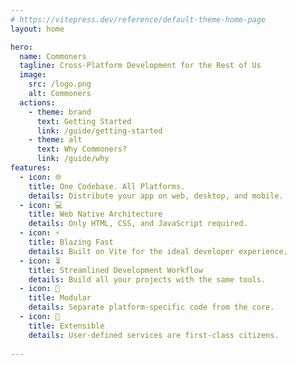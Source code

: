 ```yaml
---
# https://vitepress.dev/reference/default-theme-home-page
layout: home

hero:
  name: Commoners
  tagline: Cross-Platform Development for the Rest of Us
  image:
    src: /logo.png
    alt: Commoners
  actions:
    - theme: brand
      text: Getting Started
      link: /guide/getting-started
    - theme: alt
      text: Why Commoners?
      link: /guide/why
features:
  - icon: 🌐
    title: One Codebase. All Platforms.
    details: Distribute your app on web, desktop, and mobile.
  - icon: 💻
    title: Web Native Architecture
    details: Only HTML, CSS, and JavaScript required.
  - icon: ⚡️
    title: Blazing Fast
    details: Built on Vite for the ideal developer experience.
  - icon: ⏳
    title: Streamlined Development Workflow
    details: Build all your projects with the same tools.
  - icon: 🔩
    title: Modular
    details: Separate platform-specific code from the core.
  - icon: 🧩
    title: Extensible
    details: User-defined services are first-class citizens.
    
---
```


